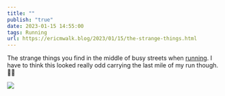 ```yaml
---
title: ""
publish: "true"
date: 2023-01-15 14:55:00
tags: Running
url: https://ericmwalk.blog/2023/01/15/the-strange-things.html
---
```


The strange things you find in the middle of busy streets when [running](http://www.strava.com/activities/8399157102). I have to think this looked really odd carrying the last mile of my run though. 🔨🤔

![](https://ericmwalk.blog/uploads/2023/4290d2438c.jpg)
